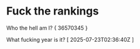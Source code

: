 # Fuck the rankings

Who the hell am I?
{ 36570345 }

What fucking year is it?
[ 2025-07-23T02:36:40Z ]
